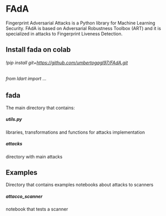 # FAdA
Fingerprint Adversarial Attacks is a Python library for Machine Learning Security.
FAdA is based on Adversarial Robustness Toolbox (ART) and it is specialized in attacks to Fingerprint Liveness Detection.

## Install fada on colab
###### !pip install git+https://github.com/umbertogagl97/FAdA.git
###### from ldart import ...

## fada
The main directory that contains:
##### utils.py
libraries, transformations and functions for attacks implementation
##### attacks
directory with main attacks

## Examples
Directory that contains examples notebooks about attacks to scanners
##### attacco_scanner
notebook that tests a scanner
